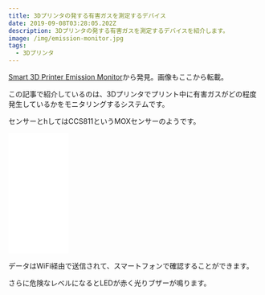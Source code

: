 ```yaml
---
title: 3Dプリンタの発する有害ガスを測定するデバイス
date: 2019-09-08T03:28:05.202Z
description: 3Dプリンタの発する有害ガスを測定するデバイスを紹介します。
image: /img/emission-monitor.jpg
tags:
  - 3Dプリンタ
---
```

[Smart 3D Printer Emission Monitor](https://hackaday.io/project/167424-smart-3d-printer-emission-monitor)から発見。画像もここから転載。

この記事で紹介しているのは、3Dプリンタでプリント中に有害ガスがどの程度発生しているかをモニタリングするシステムです。

センサーとhしてはCCS811というMOXセンサーのようです。
<iframe style="width:120px;height:240px;" marginwidth="0" marginheight="0" scrolling="no" frameborder="0" src="//rcm-fe.amazon-adsystem.com/e/cm?lt1=_blank&bc1=000000&IS2=1&bg1=FFFFFF&fc1=000000&lc1=0000FF&t=inajob-22&language=ja_JP&o=9&p=8&l=as4&m=amazon&f=ifr&ref=as_ss_li_til&asins=B07WGQZR2N&linkId=139b853d5d06a8e434c481ee422b3e00"></iframe>

データはWiFi経由で送信されて、スマートフォンで確認することができます。

さらに危険なレベルになるとLEDが赤く光りブザーが鳴ります。
